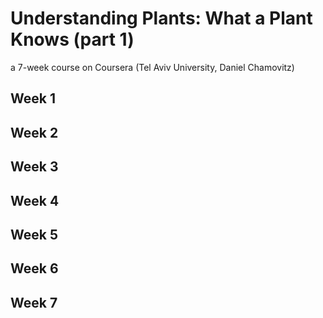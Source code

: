 # Understanding Plants: What a Plant Knows (part 1)

a 7-week course on Coursera (Tel Aviv University, Daniel Chamovitz)

## Week 1


## Week 2


## Week 3


## Week 4


## Week 5


## Week 6


## Week 7
